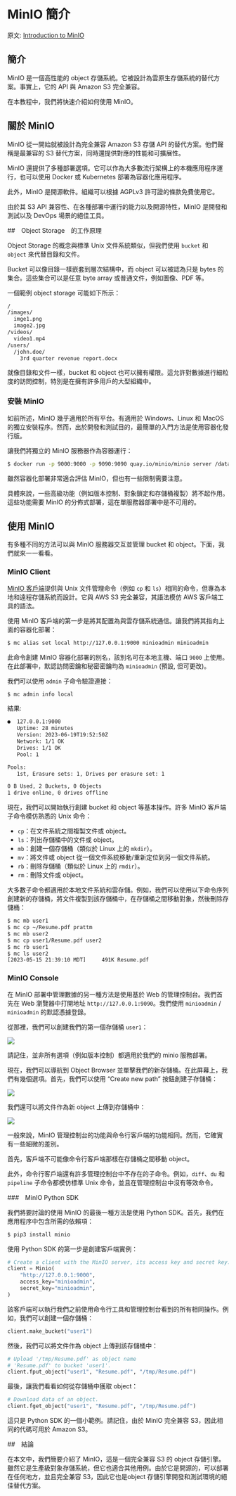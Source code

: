 # MinIO 簡介

原文: [Introduction to MinIO](https://www.baeldung.com/minio)

## 簡介

MinIO 是一個高性能的 object 存儲系統。它被設計為雲原生存儲系統的替代方案。事實上，它的 API 與 Amazon S3 完全兼容。

在本教程中，我們將快速介紹如何使用 MinIO。

## 關於 MinIO

MinIO 從一開始就被設計為完全兼容 Amazon S3 存儲 API 的替代方案。他們聲稱是最兼容的 S3 替代方案，同時還提供對應的性能和可擴展性。

MinIO 還提供了多種部署選項。它可以作為大多數流行架構上的本機應用程序運行，也可以使用 Docker 或 Kubernetes 部署為容器化應用程序。

此外，MinIO 是開源軟件。組織可以根據 AGPLv3 許可證的條款免費使用它。

由於其 S3 API 兼容性、在各種部署中運行的能力以及開源特性，MinIO 是開發和測試以及 DevOps 場景的絕佳工具。

##　Object Storage　的工作原理

Object Storage 的概念與標準 Unix 文件系統類似，但我們使用 `bucket` 和 `object` 來代替目錄和文件。

Bucket 可以像目錄一樣嵌套到層次結構中，而 object 可以被認為只是 bytes 的集合。這些集合可以是任意 byte array 或普通文件，例如圖像、PDF 等。

一個範例 object storage 可能如下所示：

```bash
/
/images/
  imge1.png
  image2.jpg
/videos/
  video1.mp4
/users/
  /john.doe/
    3rd quarter revenue report.docx
```

就像目錄和文件一樣，bucket 和 object 也可以擁有權限。這允許對數據進行細粒度的訪問控制，特別是在擁有許多用戶的大型組織中。

### 安裝 MinIO

如前所述，MinIO 幾乎適用於所有平台。有適用於 Windows、Linux 和 MacOS 的獨立安裝程序。然而，出於開發和測試目的，最簡單的入門方法是使用容器化發行版。

讓我們將獨立的 MinIO 服務器作為容器運行：

```bash
$ docker run -p 9000:9000 -p 9090:9090 quay.io/minio/minio server /data --console-address ":9090"
```

雖然容器化部署非常適合評估 MinIO，但也有一些限制需要注意。

具體來說，一些高級功能（例如版本控制、對象鎖定和存儲桶複製）將不起作用。這些功能需要 MinIO 的分佈式部署，這在單服務器部署中是不可用的。

## 使用 MinIO

有多種不同的方法可以與 MinIO 服務器交互並管理 bucket 和 object。下面，我們就來一一看看。

### MinIO Client

[MinIO 客戶端](https://min.io/docs/minio/linux/reference/minio-mc.html)提供與 Unix 文件管理命令（例如 `cp` 和 `ls`）相同的命令，但專為本地和遠程存儲系統而設計。它與 AWS S3 完全兼容，其語法模仿 AWS 客戶端工具的語法。

使用 MinIO 客戶端的第一步是將其配置為與雲存儲系統通信。讓我們將其指向上面的容器化部署：

```bash
$ mc alias set local http://127.0.0.1:9000 minioadmin minioadmin
```

此命令創建 MinIO 容器化部署的別名，該別名可在本地主機、端口 `9000` 上使用。在此部署中，默認訪問密鑰和秘密密鑰均為 `minioadmin` (預設, 但可更改)。

我們可以使用 `admin` 子命令驗證連接：

```bash
$ mc admin info local
```

結果:

```bash
●  127.0.0.1:9000
   Uptime: 28 minutes 
   Version: 2023-06-19T19:52:50Z
   Network: 1/1 OK 
   Drives: 1/1 OK 
   Pool: 1

Pools:
   1st, Erasure sets: 1, Drives per erasure set: 1

0 B Used, 2 Buckets, 0 Objects
1 drive online, 0 drives offline
```

現在，我們可以開始執行創建 bucket 和 object 等基本操作。許多 MinIO 客戶端子命令模仿熟悉的 Unix 命令：

- `cp`：在文件系統之間複製文件或 object。
- `ls`：列出存儲桶中的文件或 object。
- `mb`：創建一個存儲桶（類似於 Linux 上的 `mkdir`）。
- `mv`：將文件或 object 從一個文件系統移動/重新定位到另一個文件系統。
- `rb`：刪除存儲桶（類似於 Linux 上的 `rmdir`）。
- `rm`：刪除文件或 object。

大多數子命令都適用於本地文件系統和雲存儲。例如，我們可以使用以下命令序列創建新的存儲桶，將文件複製到該存儲桶中，在存儲桶之間移動對象，然後刪除存儲桶：

```bash
$ mc mb user1
$ mc cp ~/Resume.pdf prattm
$ mc mb user2
$ mc cp user1/Resume.pdf user2
$ mc rb user1
$ mc ls user2
[2023-05-15 21:39:10 MDT]     491K Resume.pdf
```

### MinIO Console

在 MinIO 部署中管理數據的另一種方法是使用基於 Web 的管理控制台。我們首先在 Web 瀏覽器中打開地址 `http://127.0.0.1:9090`。我們使用 `minioadmin` / `minioadmin` 的默認憑據登錄。

從那裡，我們可以創建我們的第一個存儲桶 `user1`：

![](./assets/minio-admin-console-create-bucket-1024x515.jpg)

請記住，並非所有選項（例如版本控制）都適用於我們的 minio 服務部署。

現在，我們可以導航到 Object Browser 並單擊我們的新存儲桶。在此屏幕上，我們有幾個選項。首先，我們可以使用 “Create new path” 按鈕創建子存儲桶：

![](./assets/minio-admin-console-create-path-1024x381.jpg)

我們還可以將文件作為新 object 上傳到存儲桶中：

![](./assets/minio-admin-console-upload-file-1024x277.jpg)

一般來說，MinIO 管理控制台的功能與命令行客戶端的功能相同。然而，它確實有一些細微的差別。

首先，客戶端不可能像命令行客戶端那樣在存儲桶之間移動 object。

此外，命令行客戶端還有許多管理控制台中不存在的子命令。例如，`diff`、`du` 和 `pipeline` 子命令都模仿標準 Unix 命令，並且在管理控制台中沒有等效命令。

###　MinIO Python SDK

我們將要討論的使用 MinIO 的最後一種方法是使用 Python SDK。首先，我們在應用程序中包含所需的依賴項：

```bash
$ pip3 install minio
```

使用 Python SDK 的第一步是創建客戶端實例：

```python
# Create a client with the MinIO server, its access key and secret key.
client = Minio(
    "http://127.0.0.1:9000",
    access_key="minioadmin",
    secret_key="minioadmin",
)
```

該客戶端可以執行我們之前使用命令行工具和管理控制台看到的所有相同操作。例如，我們可以創建一個存儲桶：

```python
client.make_bucket("user1")
```

然後，我們可以將文件作為 object 上傳到該存儲桶中：

```python
# Upload '/tmp/Resume.pdf' as object name
# 'Resume.pdf' to bucket 'user1'.
client.fput_object("user1", "Resume.pdf", "/tmp/Resume.pdf")
```

最後，讓我們看看如何從存儲桶中獲取 object：

```python
# Download data of an object.
client.fget_object("user1", "Resume.pdf", "/tmp/Resume.pdf")
```

這只是 Python SDK 的一個小範例。請記住，由於 MinIO 完全兼容 S3，因此相同的代碼可用於 Amazon S3。

##　結論

在本文中，我們簡要介紹了 MinIO，這是一個完全兼容 S3 的 object 存儲引擎。雖然它是生產級對象存儲系統，但它也適合其他用例。由於它是開源的，可以部署在任何地方，並且完全兼容 S3，因此它也是object 存儲引擎開發和測試環境的絕佳替代方案。